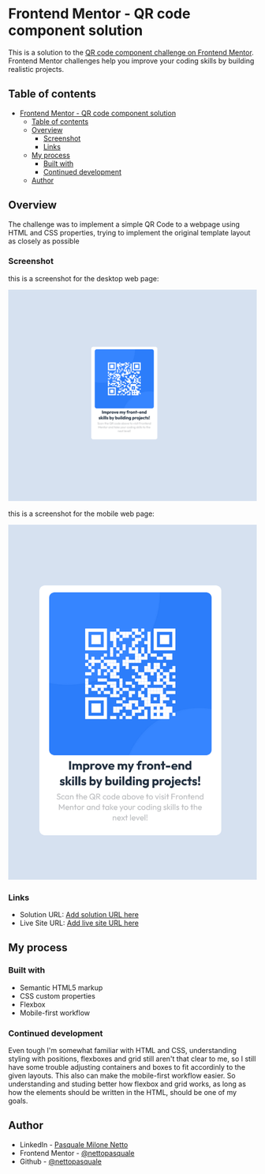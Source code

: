 # Frontend Mentor - QR code component solution

This is a solution to the [QR code component challenge on Frontend Mentor](https://www.frontendmentor.io/challenges/qr-code-component-iux_sIO_H). Frontend Mentor challenges help you improve your coding skills by building realistic projects.

## Table of contents

- [Frontend Mentor - QR code component solution](#frontend-mentor---qr-code-component-solution)
  - [Table of contents](#table-of-contents)
  - [Overview](#overview)
    - [Screenshot](#screenshot)
    - [Links](#links)
  - [My process](#my-process)
    - [Built with](#built-with)
    - [Continued development](#continued-development)
  - [Author](#author)

## Overview

The challenge was to implement a simple QR Code to a webpage using HTML and CSS properties, trying to implement the original template layout as closely as possible

### Screenshot

this is a screenshot for the desktop web page:

![desktop image](./Screenshot%202022-10-19%20at%2011-43-04%20Frontend%20Mentor%20QR%20code%20component.png)

this is a screenshot for the mobile web page:

![mobile image](./Screenshot%202022-10-19%20at%2011-47-15%20MOBILE-Frontend%20Mentor%20QR%20code%20component.png)

### Links

- Solution URL: [Add solution URL here](https://github.com/nettopasquale/qrcode)
- Live Site URL: [Add live site URL here](https://your-live-site-url.com)

## My process

### Built with

- Semantic HTML5 markup
- CSS custom properties
- Flexbox
- Mobile-first workflow

### Continued development

Even tough I'm somewhat familiar with HTML and CSS, understanding styling with positions, flexboxes and grid still
aren't that clear to me, so I still have some trouble adjusting containers and boxes to fit accordinly to the given layouts. This also can make the mobile-first workflow easier. So understanding and studing better how flexbox and grid works, as long as how the elements should be written
in the HTML, should be one of my goals.

## Author

- LinkedIn - [Pasquale Milone Netto](https://www.linkedin.com/in/pasquale-milone-netto/)
- Frontend Mentor - [@nettopasquale](https://www.frontendmentor.io/profile/nettopasquale)
- Github - [@nettopasquale](https://github.com/nettopasquale)
